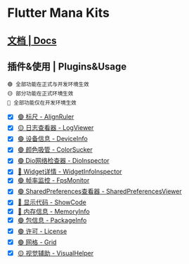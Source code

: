 # Flutter Mana Kits

## [文档 | Docs](https://github.com/lhlyu/flutter_mana)

## 插件&使用 | Plugins&Usage

```
🟢 全部功能在正式与开发环境生效  
🟡 部分功能在正式环境生效  
🔴 全部功能仅在开发环境生效  
```


- [x] [🟢 标尺 - AlignRuler](https://github.com/lhlyu/flutter_mana/tree/master/flutter_mana_kits/lib/src/plugins/mana_align_ruler)
- [x] [🟡 日志查看器 - LogViewer](https://github.com/lhlyu/flutter_mana/tree/master/flutter_mana_kits/lib/src/plugins/mana_logger)
- [x] [🟢 设备信息 - DeviceInfo](https://github.com/lhlyu/flutter_mana/tree/master/flutter_mana_kits/lib/src/plugins/mana_device_info)
- [x] [🟢 颜色吸管 - ColorSucker](https://github.com/lhlyu/flutter_mana/tree/master/flutter_mana_kits/lib/src/plugins/mana_color_sucker)
- [x] [🟢 Dio网络检查器 - DioInspector](https://github.com/lhlyu/flutter_mana/tree/master/flutter_mana_kits/lib/src/plugins/mana_dio)
- [x] [🔴 Widget详情 - WidgetInfoInspector](https://github.com/lhlyu/flutter_mana/tree/master/flutter_mana_kits/lib/src/plugins/mana_widget_info_inspector)
- [x] [🟢 帧率监控 - FpsMonitor](https://github.com/lhlyu/flutter_mana/tree/master/flutter_mana_kits/lib/src/plugins/mana_fps_monitor)
- [x] [🟢 SharedPreferences查看器 - SharedPreferencesViewer](https://github.com/lhlyu/flutter_mana/tree/master/flutter_mana_kits/lib/src/plugins/mana_shared_preferences_viewer)
- [x] [🔴 显示代码 - ShowCode](https://github.com/lhlyu/flutter_mana/tree/master/flutter_mana_kits/lib/src/plugins/mana_show_code)
- [x] [🔴 内存信息 - MemoryInfo](https://github.com/lhlyu/flutter_mana/tree/master/flutter_mana_kits/lib/src/plugins/mana_memory_info)
- [x] [🟢 包信息 - PackageInfo](https://github.com/lhlyu/flutter_mana/tree/master/flutter_mana_kits/lib/src/plugins/mana_package_info)
- [x] [🟢 许可 - License](https://github.com/lhlyu/flutter_mana/tree/master/flutter_mana_kits/lib/src/plugins/mana_license)
- [x] [🟢 网格 - Grid](https://github.com/lhlyu/flutter_mana/tree/master/flutter_mana_kits/lib/src/plugins/mana_grid)
- [x] [🟡 视觉辅助 - VisualHelper](https://github.com/lhlyu/flutter_mana/tree/master/flutter_mana_kits/lib/src/plugins/mana_visual_helper)